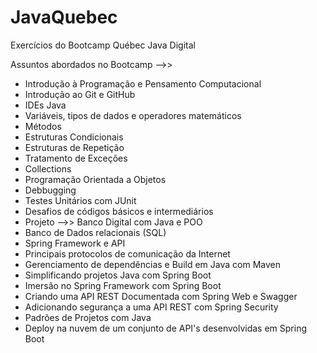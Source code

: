 # JavaQuebec
Exercícios do Bootcamp Québec Java Digital

Assuntos abordados no Bootcamp -->> 

- Introdução à Programação e Pensamento Computacional
- Introdução ao Git e GitHub
- IDEs Java
- Variáveis, tipos de dados e operadores matemáticos
- Métodos
- Estruturas Condicionais
- Estruturas de Repetição
- Tratamento de Exceções
- Collections
- Programação Orientada a Objetos
- Debbugging
- Testes Unitários com JUnit
- Desafios de códigos básicos e intermediários
- Projeto -->> Banco Digital com Java e POO
- Banco de Dados relacionais (SQL)
- Spring Framework e API
- Principais protocolos de comunicação da Internet
- Gerenciamento de dependências e Build em Java com Maven
- Simplificando projetos Java com Spring Boot
- Imersão no Spring Framework com Spring Boot
- Criando uma API REST Documentada com Spring Web e Swagger
- Adicionando segurança a uma API REST com Spring Security
- Padrões de Projetos com Java
- Deploy na nuvem de um conjunto de API's desenvolvidas em Spring Boot
